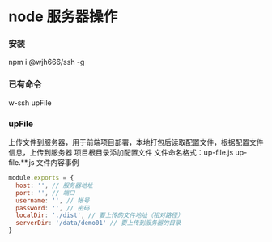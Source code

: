 # node 服务器操作

### 安装
npm i @wjh666/ssh -g

### 已有命令
w-ssh upFile

### upFile
上传文件到服务器，用于前端项目部署，本地打包后读取配置文件，根据配置文件信息，上传到服务器
项目根目录添加配置文件
文件命名格式：up-file.js up-file.**.js
文件内容事例
```javascript
module.exports = {
  host: '', // 服务器地址
  port: '', // 端口
  username: '', // 帐号
  password: '', // 密码
  localDir: './dist', // 要上传的文件地址（相对路径）
  serverDir: '/data/demo01' // 要上传到服务器的目录
}
```
